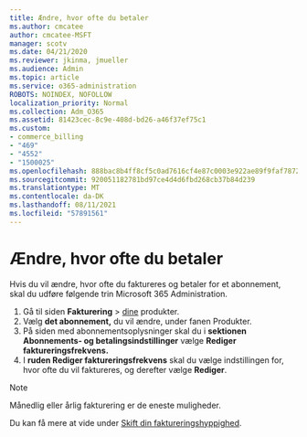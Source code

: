 ```yaml
---
title: Ændre, hvor ofte du betaler
ms.author: cmcatee
author: cmcatee-MSFT
manager: scotv
ms.date: 04/21/2020
ms.reviewer: jkinma, jmueller
ms.audience: Admin
ms.topic: article
ms.service: o365-administration
ROBOTS: NOINDEX, NOFOLLOW
localization_priority: Normal
ms.collection: Adm_O365
ms.assetid: 81423cec-8c9e-408d-bd26-a46f37ef75c1
ms.custom:
- commerce_billing
- "469"
- "4552"
- "1500025"
ms.openlocfilehash: 888bac8b4ff8cf5c0ad7616cf4e87c0003e922ae89f9faf7872b94aba76f7027
ms.sourcegitcommit: 920051182781bd97ce4d4d6fbd268cb37b84d239
ms.translationtype: MT
ms.contentlocale: da-DK
ms.lasthandoff: 08/11/2021
ms.locfileid: "57891561"
---
```

# <a name="change-how-often-you-pay"></a>Ændre, hvor ofte du betaler

Hvis du vil ændre, hvor ofte du faktureres og betaler for et abonnement, skal du udføre følgende trin Microsoft 365 Administration.

1. Gå til siden **Fakturering**  >  [dine](https://go.microsoft.com/fwlink/p/?linkid=842054) produkter.
2. Vælg **det abonnement,** du vil ændre, under fanen Produkter.
3. På siden med abonnementsoplysninger skal du i **sektionen Abonnements- og betalingsindstillinger** vælge **Rediger faktureringsfrekvens.**
4. I **ruden Rediger faktureringsfrekvens** skal du vælge indstillingen for, hvor ofte du vil faktureres, og derefter vælge **Rediger**.

> [!NOTE]
> Månedlig eller årlig fakturering er de eneste muligheder.

Du kan få mere at vide under [Skift din faktureringshyppighed](https://docs.microsoft.com/microsoft-365/commerce/billing-and-payments/change-payment-frequency).